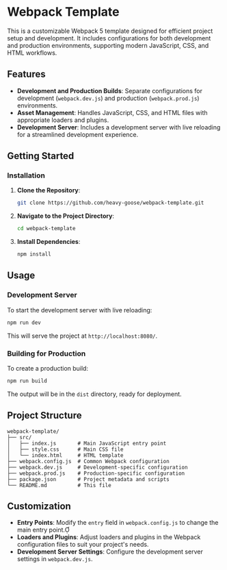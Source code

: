 # Webpack Template

This is a customizable Webpack 5 template designed for efficient project setup and development. It includes configurations for both development and production environments, supporting modern JavaScript, CSS, and HTML workflows.

## Features

- **Development and Production Builds**: Separate configurations for development (`webpack.dev.js`) and production (`webpack.prod.js`) environments.
- **Asset Management**: Handles JavaScript, CSS, and HTML files with appropriate loaders and plugins.
- **Development Server**: Includes a development server with live reloading for a streamlined development experience.

## Getting Started

### Installation

1. **Clone the Repository**:

   ```bash
   git clone https://github.com/heavy-goose/webpack-template.git
   ```

2. **Navigate to the Project Directory**:

   ```bash
   cd webpack-template
   ```

3. **Install Dependencies**:

   ```bash
   npm install
   ```

## Usage

### Development Server

To start the development server with live reloading:

```bash
npm run dev
```

This will serve the project at `http://localhost:8080/`.

### Building for Production

To create a production build:


```bash
npm run build
```

The output will be in the `dist` directory, ready for deployment.

## Project Structure


```
webpack-template/
├── src/
│   ├── index.js       # Main JavaScript entry point
│   ├── style.css      # Main CSS file
│   └── index.html     # HTML template
├── webpack.config.js  # Common Webpack configuration
├── webpack.dev.js     # Development-specific configuration
├── webpack.prod.js    # Production-specific configuration
├── package.json       # Project metadata and scripts
└── README.md          # This file
```


## Customization

- **Entry Points**: Modify the `entry` field in `webpack.config.js` to change the main entry point.
- **Loaders and Plugins**: Adjust loaders and plugins in the Webpack configuration files to suit your project's needs.
- **Development Server Settings**: Configure the development server settings in `webpack.dev.js`.